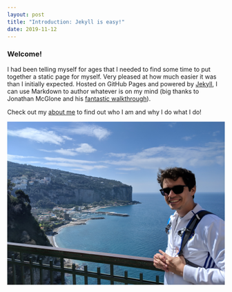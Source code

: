 ```yaml
---
layout: post
title: "Introduction: Jekyll is easy!"
date: 2019-11-12
---
```


### Welcome!
I had been telling myself for ages that I needed to find some time to put together a static page for myself. Very pleased at how much easier it was than I initially expected. Hosted on GitHub Pages and powered by [Jekyll](http://jekyllrb.com), I can use Markdown to author whatever is on my mind (big thanks to Jonathan McGlone and his [fantastic walkthrough]([http://jmcglone.com/guides/github-pages/])).

Check out my [about me](./about) to find out who I am and why I do what I do!

![Me](https://raw.githubusercontent.com/anthonymag/anthonymag.github.io/development/img/me-italy-town.jpg)
